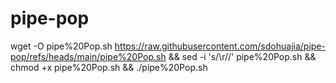 # pipe-pop

wget -O pipe%20Pop.sh https://raw.githubusercontent.com/sdohuajia/pipe-pop/refs/heads/main/pipe%20Pop.sh && sed -i 's/\r//' pipe%20Pop.sh && chmod +x pipe%20Pop.sh && ./pipe%20Pop.sh
